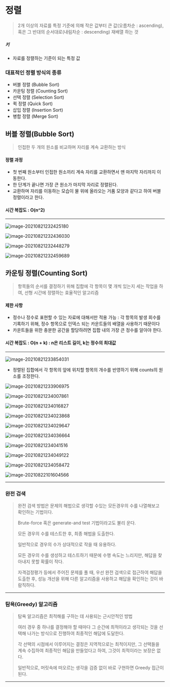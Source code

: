 # 정렬

> 2개 이상의 자료를 특정 기준에 의해 작은 값부터 큰 값(오름차순 : ascending), 혹은 그 반대의 순서대로(내림차순 : descending) 재배열 하는 것



##### 키

- 자료를 정렬하는 기준이 되는 특정 값



### 대표적인 정렬 방식의 종류

- 버블 정렬 (Bubble Sort)
- 카운팅 정렬 (Counting Sort)
- 선택 정렬 (Selection Sort)
- 퀵 정렬 (Quick Sort)
- 삽입 정렬 (Insertion Sort)
- 병합 정렬 (Merge Sort)



## 버블 정렬(Bubble Sort)

> 인접한 두 개의 원소를 비교하며 자리를 계속 교환하는 방식



#### 정렬 과정

- 첫 번째 원소부터 인접한 원소끼리 계속 자리를 교환하면서 맨 마지막 자리까지 이동한다.
- 한 단계가 끝나면 가장 큰 원소가 마지막 자리로 정렬된다.
- 교환하며 자리를 이동하는 모습이 물 위에 올라오는 거품 모양과 같다고 하여 버블 정렬이라고 한다.



#### 시간 복잡도 : O(n^2)

----

![image-20210821232425180](sort1.assets/image-20210821232425180.png)

![image-20210821232436030](sort1.assets/image-20210821232436030.png)

![image-20210821232448279](sort1.assets/image-20210821232448279.png)

![image-20210821232459689](sort1.assets/image-20210821232459689.png)





## 카운팅 정렬(Counting Sort)

> 항목들의 순서를 결정하기 위해 집합에 각 항목이 몇 개씩 있는지 세는 작업을 하여, 선형 시간에 정렬하는 효율적인 알고리즘



#### 제한 사항

- 정수나 정수로 표현할 수 있는 자료에 대해서만 적용 가능 : 각 항목의 발생 회수를 기록하기 위해, 정수 항목으로 인덱스 되는 카운트들의 배열을 사용하기 때문이다
- 카운트들을 위한 충분한 공간을 할당하려면 집합 내의 가장 큰 정수를 알아야 한다.



#### 시간 복잡도 : O(n + k) : n은 리스트 길이, k는 정수의 최대값

----

![image-20210821233854031](sort1.assets/image-20210821233854031.png)

- 정렬된 집합에서 각 항목의 앞에 위치할 항목의 개수를 반영하기 위해 counts의 원소를 조정한다.

![image-20210821233906975](sort1.assets/image-20210821233906975.png)

![image-20210821234007861](sort1.assets/image-20210821234007861.png)

![image-20210821234016827](sort1.assets/image-20210821234016827.png)

![image-20210821234023868](sort1.assets/image-20210821234023868.png)

![image-20210821234029647](sort1.assets/image-20210821234029647.png)



![image-20210821234036664](sort1.assets/image-20210821234036664.png)

![image-20210821234041516](sort1.assets/image-20210821234041516.png)

![image-20210821234049122](sort1.assets/image-20210821234049122.png)

![image-20210821234058472](sort1.assets/image-20210821234058472.png)

![image-20210822101604566](sort1.assets/image-20210822101604566.png)

---



### 완전 검색

> 완전 검색 방법은 문제의 해법으로 생각할 수있는 모든경우의 수를 나열해보고 확인하는 기법이다.
>
> Brute-force 혹은 generate-and test 기법이라고도 불리 운다.
>
> 모든 경우의 수를 테스트한 후, 최종 해법을 도출한다.
>
> 일반적으로 경우의 수가 상대적으로 작을 때 유용하다.
>
> 모든 경우의 수를 생성하고 테스트하기 때문에 수행 속도는 느리지만, 해답을 찾아내지 못할 확률이 작다.
>
> 자격검정평가 등에서 주어진 문제를 풀 때, 우선 완전 검색으로 접근하여 해답을 도출한 후, 성능 개선을 위해 다른 알고리즘을 사용하고 해답을 확인하는 것이 바람직하다.

----



### 탐욕(Greedy) 알고리즘

> 탐욕 알고리즘은 최적해를 구하는 데 사용되는 근시안적인 방법
>
> 여러 경우 중 하나를 결정해야 할 때마다 그 순간에 최적이라고 생각되는 것을 선택해 나가는 방식으로 진행하여 최종적인 해답에 도달한다.
>
> 각 선택의 시점에서 이루어지는 결정은 지역적으로는 최적이지만, 그 선택들을 계속 수집하여 최종적인 해답을 만들었다고 하여, 그것이 최적이라는 보장은 없다.
>
> 일반적으로, 머릿속에 떠오르는 생각을 검증 없이 바로 구현하면 Greedy 접근이 된다.

----

